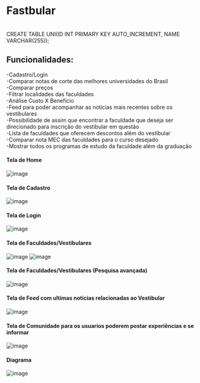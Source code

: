 <h1>Fastbular</h1>

<br>
CREATE TABLE UNI(ID INT PRIMARY KEY AUTO_INCREMENT, NAME VARCHAR(255));

<h2>Funcionalidades:</h2>

-Cadastro/Login
<br>
-Comparar notas de corte das melhores universidades do Brasil
<br>
-Comparar preços
<br>
-Filtrar localidades das faculdades
<br>
-Análise Custo X Benefício
<br>
-Feed para poder acompanhar as noticias mais recentes sobre os vestibulares
<br>
-Possibilidade de assim que encontrar a faculdade que deseja ser direcionado para inscrição do vestibular em questão
<br>
-Lista de faculdades que oferecem descontos além do vestibular
<br>
-Comparar nota MEC das faculdades para o curso desejado
<br>
-Mostrar todos os programas de estudo da faculdade além da graduação


<h4>Tela de Home</h4>

![image](https://github.com/gcastroo21/fastibular/assets/80531553/40a22019-39e5-4906-bbce-7f31b01c8762)

<h4>Tela de Cadastro</h4>

![image](https://github.com/gcastroo21/fastibular/assets/80531553/ebcf6725-c6cf-4f78-ada3-6357ff0eef4d)

<h4>Tela de Login</h4>

![image](https://github.com/gcastroo21/fastibular/assets/80531553/93a9487f-e2f3-48a5-b42b-3a9d62e1e188)

<h4>Tela de Faculdades/Vestibulares</h4>

![image](https://github.com/gcastroo21/fastibular/assets/80531553/ebb5b96a-7e30-4d25-aee5-f8a18156d345)
![image](https://github.com/gcastroo21/fastibular/assets/80531553/1be2d476-a5f7-45d4-aa28-0729cc4b5c6d)

<h4>Tela de Faculdades/Vestibulares (Pesquisa avançada)</h4>

![image](https://github.com/gcastroo21/fastibular/assets/80531553/bd3000d7-d1c5-47e0-b9c2-7be03cfe0e2f)

<h4>Tela de Feed com ultimas noticias relacionadas ao Vestibular</h4>

![image](https://github.com/gcastroo21/fastibular/assets/80531553/422e02e3-b305-4e2e-abf6-f61e7b2e1e87)

<h4>Tela de Comunidade para os usuarios poderem postar experiências e se informar</h4>

![image](https://github.com/gcastroo21/fastibular/assets/80531553/b8bfefb4-c7de-4003-a9a6-10f0770b0bc7)

<h4>Diagrama</h4>

![image](https://github.com/gcastroo21/fastibular/assets/80531553/211165e9-f579-471b-b5b3-81cf4f3232df)






